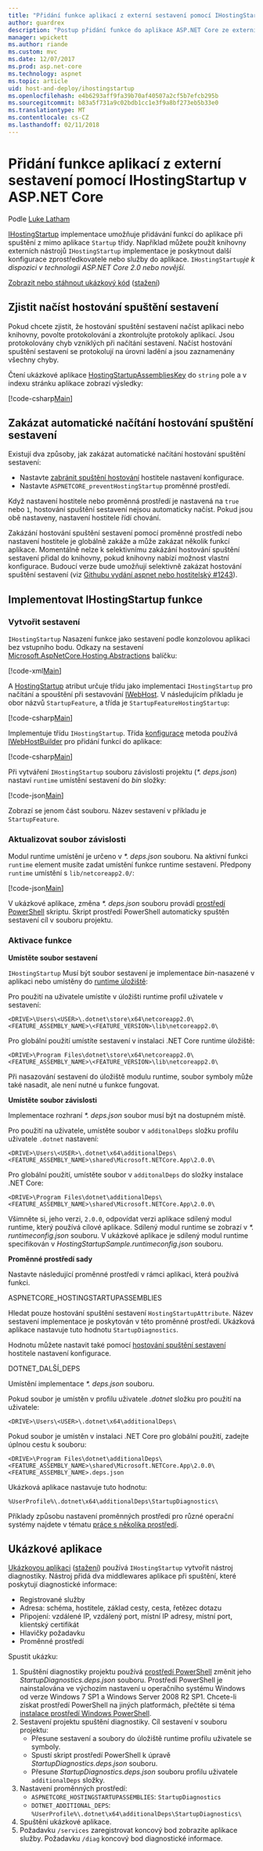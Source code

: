 ```yaml
---
title: "Přidání funkce aplikací z externí sestavení pomocí IHostingStartup v ASP.NET Core"
author: guardrex
description: "Postup přidání funkce do aplikace ASP.NET Core ze externí sestavení pomocí implementace IHostingStartup zjistit."
manager: wpickett
ms.author: riande
ms.custom: mvc
ms.date: 12/07/2017
ms.prod: asp.net-core
ms.technology: aspnet
ms.topic: article
uid: host-and-deploy/ihostingstartup
ms.openlocfilehash: e4b6293aff9fa39b70af40507a2cf5b7efcb295b
ms.sourcegitcommit: b83a5f731a9c02bdb1cc1e3f9a8bf273eb5b33e0
ms.translationtype: MT
ms.contentlocale: cs-CZ
ms.lasthandoff: 02/11/2018
---
```

# <a name="add-app-features-from-an-external-assembly-using-ihostingstartup-in-aspnet-core"></a>Přidání funkce aplikací z externí sestavení pomocí IHostingStartup v ASP.NET Core

Podle [Luke Latham](https://github.com/guardrex)

[IHostingStartup](/dotnet/api/microsoft.aspnetcore.hosting.ihostingstartup) implementace umožňuje přidávání funkcí do aplikace při spuštění z mimo aplikace `Startup` třídy. Například můžete použít knihovny externích nástrojů `IHostingStartup` implementace je poskytnout další konfigurace zprostředkovatele nebo služby do aplikace. `IHostingStartup`*je k dispozici v technologii ASP.NET Core 2.0 nebo novější.*

[Zobrazit nebo stáhnout ukázkový kód](https://github.com/aspnet/Docs/tree/master/aspnetcore/host-and-deploy/ihostingstartup/sample/) ([stažení](xref:tutorials/index#how-to-download-a-sample))

## <a name="discover-loaded-hosting-startup-assemblies"></a>Zjistit načíst hostování spuštění sestavení

Pokud chcete zjistit, že hostování spuštění sestavení načíst aplikaci nebo knihovny, povolte protokolování a zkontrolujte protokoly aplikací. Jsou protokolovány chyb vzniklých při načítání sestavení. Načíst hostování spuštění sestavení se protokolují na úrovni ladění a jsou zaznamenány všechny chyby.

Čtení ukázkové aplikace [HostingStartupAssembliesKey](/dotnet/api/microsoft.aspnetcore.hosting.webhostdefaults.hostingstartupassemblieskey) do `string` pole a v indexu stránku aplikace zobrazí výsledky:

[!code-csharp[Main](ihostingstartup/sample/HostingStartupSample/Pages/Index.cshtml.cs?name=snippet1&highlight=14-16)]

## <a name="disable-automatic-loading-of-hosting-startup-assemblies"></a>Zakázat automatické načítání hostování spuštění sestavení

Existují dva způsoby, jak zakázat automatické načítání hostování spuštění sestavení:

* Nastavte [zabránit spuštění hostování](xref:fundamentals/hosting#prevent-hosting-startup) hostitele nastavení konfigurace.
* Nastavte `ASPNETCORE_preventHostingStartup` proměnné prostředí.

Když nastavení hostitele nebo proměnná prostředí je nastavená na `true` nebo `1`, hostování spuštění sestavení nejsou automaticky načíst. Pokud jsou obě nastaveny, nastavení hostitele řídí chování.

Zakázání hostování spuštění sestavení pomocí proměnné prostředí nebo nastavení hostitele je globálně zakáže a může zakázat několik funkcí aplikace. Momentálně nelze k selektivnímu zakázání hostování spuštění sestavení přidal do knihovny, pokud knihovny nabízí možnost vlastní konfigurace. Budoucí verze bude umožňují selektivně zakázat hostování spuštění sestavení (viz [Githubu vydání aspnet nebo hostitelský #1243](https://github.com/aspnet/Hosting/pull/1243)).

## <a name="implement-ihostingstartup-features"></a>Implementovat IHostingStartup funkce

### <a name="create-the-assembly"></a>Vytvořit sestavení

`IHostingStartup` Nasazení funkce jako sestavení podle konzolovou aplikaci bez vstupního bodu. Odkazy na sestavení [Microsoft.AspNetCore.Hosting.Abstractions](https://www.nuget.org/packages/Microsoft.AspNetCore.Hosting.Abstractions/) balíčku:

[!code-xml[Main](ihostingstartup/snapshot_sample/StartupFeature.csproj)]

A [HostingStartup](/dotnet/api/microsoft.aspnetcore.hosting.hostingstartupattribute) atribut určuje třídu jako implementaci `IHostingStartup` pro načítání a spouštění při sestavování [IWebHost](/dotnet/api/microsoft.aspnetcore.hosting.iwebhost). V následujícím příkladu je obor názvů `StartupFeature`, a třída je `StartupFeatureHostingStartup`:

[!code-csharp[Main](ihostingstartup/snapshot_sample/StartupFeature.cs?name=snippet1)]

Implementuje třídu `IHostingStartup`. Třída [konfigurace](/dotnet/api/microsoft.aspnetcore.hosting.ihostingstartup.configure) metoda používá [IWebHostBuilder](/dotnet/api/microsoft.aspnetcore.hosting.iwebhostbuilder) pro přidání funkcí do aplikace:

[!code-csharp[Main](ihostingstartup/snapshot_sample/StartupFeature.cs?name=snippet2&highlight=3,5)]

Při vytváření `IHostingStartup` souboru závislosti projektu (*\*. deps.json*) nastaví `runtime` umístění sestavení do *bin* složky:

[!code-json[Main](ihostingstartup/snapshot_sample/StartupFeature1.deps.json?range=2-13&highlight=8)]

Zobrazí se jenom část souboru. Název sestavení v příkladu je `StartupFeature`.

### <a name="update-the-dependencies-file"></a>Aktualizovat soubor závislosti

Modul runtime umístění je určeno v  *\*. deps.json* souboru. Na aktivní funkci `runtime` element musíte zadat umístění funkce runtime sestavení. Předpony `runtime` umístění s `lib/netcoreapp2.0/`:

[!code-json[Main](ihostingstartup/snapshot_sample/StartupFeature2.deps.json?range=2-13&highlight=8)]

V ukázkové aplikace, změna  *\*. deps.json* souboru provádí [prostředí PowerShell](/powershell/scripting/powershell-scripting) skriptu. Skript prostředí PowerShell automaticky spuštěn sestavení cíl v souboru projektu.

### <a name="feature-activation"></a>Aktivace funkce

**Umístěte soubor sestavení**

`IHostingStartup` Musí být soubor sestavení je implementace *bin*-nasazené v aplikaci nebo umístěny do [runtime úložiště](/dotnet/core/deploying/runtime-store):

Pro použití na uživatele umístíte v úložišti runtime profil uživatele v sestavení:

```
<DRIVE>\Users\<USER>\.dotnet\store\x64\netcoreapp2.0\<FEATURE_ASSEMBLY_NAME>\<FEATURE_VERSION>\lib\netcoreapp2.0\
```

Pro globální použití umístíte sestavení v instalaci .NET Core runtime úložiště:

```
<DRIVE>\Program Files\dotnet\store\x64\netcoreapp2.0\<FEATURE_ASSEMBLY_NAME>\<FEATURE_VERSION>\lib\netcoreapp2.0\
```

Při nasazování sestavení do úložiště modulu runtime, soubor symboly může také nasadit, ale není nutné u funkce fungovat.

**Umístěte soubor závislosti**

Implementace rozhraní  *\*. deps.json* soubor musí být na dostupném místě.

Pro použití na uživatele, umístěte soubor v `additonalDeps` složku profilu uživatele `.dotnet` nastavení: 

```
<DRIVE>\Users\<USER>\.dotnet\x64\additionalDeps\<FEATURE_ASSEMBLY_NAME>\shared\Microsoft.NETCore.App\2.0.0\
```

Pro globální použití, umístěte soubor v `additonalDeps` do složky instalace .NET Core:

```
<DRIVE>\Program Files\dotnet\additionalDeps\<FEATURE_ASSEMBLY_NAME>\shared\Microsoft.NETCore.App\2.0.0\
```

Všimněte si, jeho verzi, `2.0.0`, odpovídat verzi aplikace sdílený modul runtime, který používá cílové aplikace. Sdílený modul runtime se zobrazí v  *\*. runtimeconfig.json* souboru. V ukázkové aplikace je sdílený modul runtime specifikován v *HostingStartupSample.runtimeconfig.json* souboru.

**Proměnné prostředí sady**

Nastavte následující proměnné prostředí v rámci aplikaci, která používá funkci.

ASPNETCORE\_HOSTINGSTARTUPASSEMBLIES

Hledat pouze hostování spuštění sestavení `HostingStartupAttribute`. Název sestavení implementace je poskytován v této proměnné prostředí. Ukázková aplikace nastavuje tuto hodnotu `StartupDiagnostics`.

Hodnotu můžete nastavit také pomocí [hostování spuštění sestavení](xref:fundamentals/hosting#hosting-startup-assemblies) hostitele nastavení konfigurace.

DOTNET\_DALŠÍ\_DEPS

Umístění implementace  *\*. deps.json* souboru.

Pokud soubor je umístěn v profilu uživatele *.dotnet* složku pro použití na uživatele:

```
<DRIVE>\Users\<USER>\.dotnet\x64\additionalDeps\
```

Pokud soubor je umístěn v instalaci .NET Core pro globální použití, zadejte úplnou cestu k souboru:

```
<DRIVE>\Program Files\dotnet\additionalDeps\<FEATURE_ASSEMBLY_NAME>\shared\Microsoft.NETCore.App\2.0.0\<FEATURE_ASSEMBLY_NAME>.deps.json
```

Ukázková aplikace nastavuje tuto hodnotu:

```
%UserProfile%\.dotnet\x64\additionalDeps\StartupDiagnostics\
```

Příklady způsobu nastavení proměnných prostředí pro různé operační systémy najdete v tématu [práce s několika prostředí](xref:fundamentals/environments).

## <a name="sample-app"></a>Ukázkové aplikace

[Ukázkovou aplikaci](https://github.com/aspnet/Docs/tree/master/aspnetcore/host-and-deploy/ihostingstartup/sample/) ([stažení](xref:tutorials/index#how-to-download-a-sample)) používá `IHostingStartup` vytvořit nástroj diagnostiky. Nástroj přidá dva middlewares aplikace při spuštění, které poskytují diagnostické informace:

* Registrované služby
* Adresa: schéma, hostitele, základ cesty, cesta, řetězec dotazu
* Připojení: vzdálené IP, vzdálený port, místní IP adresy, místní port, klientský certifikát
* Hlavičky požadavku
* Proměnné prostředí

Spustit ukázku:

1. Spuštění diagnostiky projektu používá [prostředí PowerShell](/powershell/scripting/powershell-scripting) změnit jeho *StartupDiagnostics.deps.json* souboru. Prostředí PowerShell je nainstalována ve výchozím nastavení u operačního systému Windows od verze Windows 7 SP1 a Windows Server 2008 R2 SP1. Chcete-li získat prostředí PowerShell na jiných platformách, přečtěte si téma [instalace prostředí Windows PowerShell](/powershell/scripting/setup/installing-windows-powershell).
2. Sestavení projektu spuštění diagnostiky. Cíl sestavení v souboru projektu:
   * Přesune sestavení a soubory do úložiště runtime profilu uživatele se symboly.
   * Spustí skript prostředí PowerShell k úpravě *StartupDiagnostics.deps.json* souboru.
   * Přesune *StartupDiagnostics.deps.json* souboru profilu uživatele `additionalDeps` složky.
3. Nastavení proměnných prostředí:
    * `ASPNETCORE_HOSTINGSTARTUPASSEMBLIES`: `StartupDiagnostics`
    * `DOTNET_ADDITIONAL_DEPS`: `%UserProfile%\.dotnet\x64\additionalDeps\StartupDiagnostics\`
4. Spuštění ukázkové aplikace.
5. Požadavku `/services` zaregistrovat koncový bod zobrazíte aplikace služby. Požadavku `/diag` koncový bod diagnostické informace.
